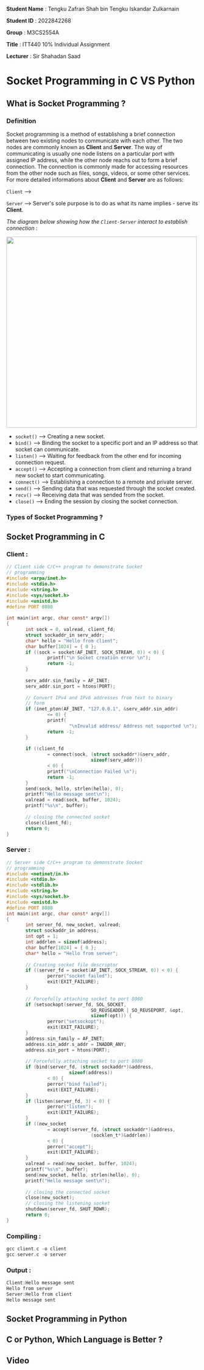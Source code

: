 **Student Name** : Tengku Zafran Shah bin Tengku Iskandar Zulkarnain

**Student ID**   : 2022842268

**Group**        : M3CS2554A

**Title**        : ITT440 10% Individual Assignment

**Lecturer**     : Sir Shahadan Saad

# Socket Programming in C VS Python

## What is Socket Programming ?

### Definition 

Socket programming is a method of establishing a brief connection between two existing nodes to communicate with each other. The two nodes are commonly known as **Client** and **Server**. The way of communicating is usually one node listens on a particular port with assigned IP address, while the other node reachs out to form a brief connection. The connection is commonly made for accessing resources from the other node such as files, songs, videos, or some other services. For more detailed informations about __Client__ and __Server__ are as follows:

`Client` --> 

`Server` --> Server's sole purpose is to do as what its name implies - serve its **Client**.

_The diagram below showing how the `Client-Server` interact to establish connection_ :

<p align="left">
    <img src="C:\Users\User\Downloads\ITT440 - Individual Assignment.png" width="500"/>
</p>

* `socket()` --> Creating a new socket.
* `bind()` --> Binding the socket to a specific port and an IP address so that socket can communicate.
* `listen()` --> Waiting for feedback from the other end for incoming connection request.
* `accept()` --> Accepting a connection from client and returning a brand new socket to start communicating.
* `connect()` --> Establishing a connection to a remote and private server.
* `send()` --> Sending data that was requested through the socket created.
* `recv()` --> Receiving data that was sended from the socket.
* `close()` --> Ending the session by closing the socket connection.

### Types of Socket Programming ?

## Socket Programming in C

### Client :

```C
// Client side C/C++ program to demonstrate Socket  
// programming  
#include <arpa/inet.h>  
#include <stdio.h>  
#include <string.h>  
#include <sys/socket.h>  
#include <unistd.h>  
#define PORT 8080  
  
int main(int argc, char const* argv[])  
{  
       int sock = 0, valread, client_fd;  
       struct sockaddr_in serv_addr;  
       char* hello = "Hello from client";  
       char buffer[1024] = { 0 };  
       if ((sock = socket(AF_INET, SOCK_STREAM, 0)) < 0) {  
               printf("\n Socket creation error \n");  
               return -1;  
       }  
  
       serv_addr.sin_family = AF_INET;  
       serv_addr.sin_port = htons(PORT);  
  
       // Convert IPv4 and IPv6 addresses from text to binary  
       // form  
       if (inet_pton(AF_INET, "127.0.0.1", &serv_addr.sin_addr)  
               <= 0) {  
               printf(  
                       "\nInvalid address/ Address not supported \n");  
               return -1;  
       }  
  
       if ((client_fd  
               = connect(sock, (struct sockaddr*)&serv_addr,  
                               sizeof(serv_addr)))  
               < 0) {  
               printf("\nConnection Failed \n");  
               return -1;  
       }  
       send(sock, hello, strlen(hello), 0);  
       printf("Hello message sent\n");  
       valread = read(sock, buffer, 1024);  
       printf("%s\n", buffer);  
  
       // closing the connected socket  
       close(client_fd);  
       return 0;  
}
```

### Server :

```C
// Server side C/C++ program to demonstrate Socket  
// programming  
#include <netinet/in.h>  
#include <stdio.h>  
#include <stdlib.h>  
#include <string.h>  
#include <sys/socket.h>  
#include <unistd.h>  
#define PORT 8080  
int main(int argc, char const* argv[])  
{  
       int server_fd, new_socket, valread;  
       struct sockaddr_in address;  
       int opt = 1;  
       int addrlen = sizeof(address);  
       char buffer[1024] = { 0 };  
       char* hello = "Hello from server";  
  
       // Creating socket file descriptor  
       if ((server_fd = socket(AF_INET, SOCK_STREAM, 0)) < 0) {  
               perror("socket failed");  
               exit(EXIT_FAILURE);  
       }  
  
       // Forcefully attaching socket to port 8080  
       if (setsockopt(server_fd, SOL_SOCKET,  
                               SO_REUSEADDR | SO_REUSEPORT, &opt,  
                               sizeof(opt))) {  
               perror("setsockopt");  
               exit(EXIT_FAILURE);  
       }  
       address.sin_family = AF_INET;  
       address.sin_addr.s_addr = INADDR_ANY;  
       address.sin_port = htons(PORT);  
  
       // Forcefully attaching socket to port 8080  
       if (bind(server_fd, (struct sockaddr*)&address,  
                       sizeof(address))  
               < 0) {  
               perror("bind failed");  
               exit(EXIT_FAILURE);  
       }  
       if (listen(server_fd, 3) < 0) {  
               perror("listen");  
               exit(EXIT_FAILURE);  
       }  
       if ((new_socket  
               = accept(server_fd, (struct sockaddr*)&address,  
                               (socklen_t*)&addrlen))  
               < 0) {  
               perror("accept");  
               exit(EXIT_FAILURE);  
       }  
       valread = read(new_socket, buffer, 1024);  
       printf("%s\n", buffer);  
       send(new_socket, hello, strlen(hello), 0);  
       printf("Hello message sent\n");  
  
       // closing the connected socket  
       close(new_socket);  
       // closing the listening socket  
       shutdown(server_fd, SHUT_RDWR);  
       return 0;  
}
```

### Compiling :

 ```C
 gcc client.c -o client
 gcc server.c -o server
 ```

### Output :

 ```C
Client:Hello message sent
Hello from server
Server:Hello from client
Hello message sent
```
 
 ## Socket Programming in Python

 ## C or Python, Which Language is Better ?

 ## Video

 
